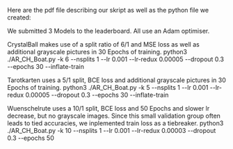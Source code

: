 Here are the pdf file describing our skript as well as the python file we created:

We submitted 3 Models to the leaderboard. All use an Adam optimiser.

CrystalBall makes use of a split ratio of 6/1 and MSE loss as well as additional grayscale pictures in 30 Epochs of training.
    python3 ./AR_CH_Boat.py -k 6 --nsplits 1 --lr 0.001 --lr-redux 0.00005 --dropout 0.3 --epochs 30 --inflate-train

Tarotkarten uses a 5/1 split, BCE loss and additional grayscale pictures in 30 Epochs of training.
    python3 ./AR_CH_Boat.py -k 5 --nsplits 1 --lr 0.001 --lr-redux 0.00005 --dropout 0.3 --epochs 30 --inflate-train
 
Wuenschelrute uses a 10/1 split, BCE loss and 50 Epochs and slower lr decrease, but no grayscale images.
Since this small validation group often leads to tied accuracies, we inplemented train loss as a tiebreaker.
    python3 ./AR_CH_Boat.py -k 10 --nsplits 1 --lr 0.001 --lr-redux 0.00003 --dropout 0.3 --epochs 50
